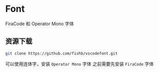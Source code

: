 # Font
FiraCode 和 Operator Mono 字体

## 资源下载
``` bash
git clone https://github.com/fishb/vscodefont.git
```

可以使用连体字，安装 `Operator Mono` 字体 之前需要先安装 `FiraCode` 字体
